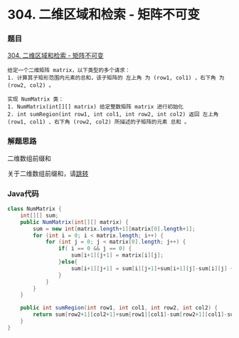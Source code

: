 # 304. 二维区域和检索 - 矩阵不可变

### 题目
[304. 二维区域和检索 - 矩阵不可变](https://leetcode.cn/problems/range-sum-query-2d-immutable/description/)
```
给定一个二维矩阵 matrix，以下类型的多个请求：
1. 计算其子矩形范围内元素的总和，该子矩阵的 左上角 为 (row1, col1) ，右下角 为 (row2, col2) 。

实现 NumMatrix 类：
1. NumMatrix(int[][] matrix) 给定整数矩阵 matrix 进行初始化
2. int sumRegion(int row1, int col1, int row2, int col2) 返回 左上角 (row1, col1) 、右下角 (row2, col2) 所描述的子矩阵的元素 总和 。
```

### 解题思路
二维数组前缀和

关于二维数组前缀和，请[跳转](https://dontgiveup.gitbook.io/suan-fa-he-shu-ju-jie-gou/shu-zu/prefix_sum)


### Java代码
```java
class NumMatrix {
    int[][] sum;
    public NumMatrix(int[][] matrix) {
        sum = new int[matrix.length+1][matrix[0].length+1];
        for (int i = 0; i < matrix.length; i++) {
            for (int j = 0; j < matrix[0].length; j++) {
                if( i == 0 && j == 0) {
                    sum[i+1][j+1] = matrix[i][j];
                }else{
                    sum[i+1][j+1] = sum[i][j+1]+sum[i+1][j]-sum[i][j] + matrix[i][j];
                }
            }
        }
    }

    public int sumRegion(int row1, int col1, int row2, int col2) {
        return sum[row2+1][col2+1]+sum[row1][col1]-sum[row2+1][col1]-sum[row1][col2+1];
    }
}
```